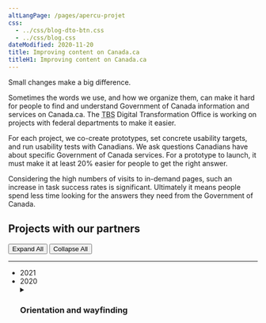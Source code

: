 ```yaml
---
altLangPage: /pages/apercu-projet
css:
  - ../css/blog-dto-btn.css
  - ../css/blog.css
dateModified: 2020-11-20
title: Improving content on Canada.ca
titleH1: Improving content on Canada.ca
---
```

<p>Small changes make a big difference.</p>
<p>Sometimes the words we use, and how we organize them, can make it hard for people to find and understand Government of Canada information and services on Canada.ca. The <abbr title="Treasury Board of Canada Secretariat">TBS</abbr> Digital Transformation Office is working on projects with federal departments to make it easier.
</p>
<p>For each project, we co-create prototypes, set concrete usability targets, and run usability tests with Canadians. We ask questions Canadians have about specific Government of Canada services. For a prototype to launch, it must make it at least 20% easier for people to get the right answer.
</p>
<p>Considering the high numbers of visits to in-demand pages, such an increase in task success rates is significant. Ultimately it means people spend less time looking for the answers they need from the Government of Canada.
</p>
<div class="container-fluid">
<div class="row example-basic">
<div class="col-md-12 title-timeline">
<h2 id="projects">Projects with our partners</h2>
<div class="btn-group mrgn-bttm-sm">
<button type="button" class="btn btn-default wb-toggle" data-toggle='{"selector": "details", "parent": "#expand-collapse", "type": "on"}'>Expand All</button>
<button type="button" class="btn btn-default wb-toggle" data-toggle='{"selector": "details", "parent": "#expand-collapse", "type": "off"}'>Collapse All</button>
</div>
<hr class="drk-line" />
<div id="expand-collapse">
<div class="col-xs-12 col-sm-12 col-md-8 div-slim">
<ul class="timeline">
<li class="timeline-item">
<div class="timeline-year soon">
<span style="">2021</span>
</div>
<div class="timeline-marker"></div>
<div class="timeline-content"></div>
</li>
<li class="timeline-item">
<div class="timeline-year">
<span style="">2020</span>
</div>
<div class="timeline-marker"></div>
<div class="timeline-content">
<details>
<summary class="borderless bttm-brdr wb-toggle"
										data-toggle='{"print":"on"}'>
										<h3 class="timeline-title">Orientation and wayfinding </h3>
									</summary>

									<h4>Partner departments</h4>

									<p>Agriculture and Agri-Food Canada, Immigration, Refugees and Citizenship Canada, Veterans Affairs Canada and Statistics Canada</p>

									<h4>Objective</h4>

									<p>All government departments are adopting the Canada.ca look. The design needs to adapt to their needs. We explored navigation and design options to help people get to and use the services they need, while maintaining confidence and trust in Canada.ca.</p>

									<h4>Why this work matters</h4>

									<ul>
										<li class="custli">Finding and using services delivered by different government departments should be simple, consistent and accessible to all Canadians</li>
										<li class="custli">People need to be able to clearly recognize official government information and services to avoid deceptive and fraudulent sites</li>
									</ul>

									<div class="table-bravo">
										<table class="table table-slim">
											<thead>
												<tr style="">
													<th scope="col">Task success before</th>
													<th scope="col">Task success after</th>
													<th scope="col">Improvement to task success</th>
												</tr>
											</thead>
											<tbody>
												<tr>
													<td class="table-smnum">50%
													</td>
													<td class="table-smnum">To come
														<sup id="fn1-wayfinding-rf"><a class="fn-lnk"
																href="#fn1-wayfinding"><span class="wb-inv">Footnote</span>1</a></sup>
													</td>
													<td class="table-smnum">To come. Part 1: breadcrumb changed from
														‘Home’ to
														‘Canada.ca’
													</td>
												</tr>
											</tbody>
										</table>

										<h4 style="margin-top: 0px">Task scenarios tested and improved</h4>

										<div>
											<ul class="custul">
												<li class="custli">Your cousin from France won't need a visa to come visit but will need an electronic Travel Authorization. How much will it cost to apply?
													Start on a Google results page with links to Canada.ca URLS and to other sites</li>
												<li class="custli">Your Egyptian friend wants to come to a Canadian university this year. How much will it cost to apply for a study permit?
													Start on a Canada.ca Immigration Refugees and Citizenship page</li>
												<li class="custli">Yen applied for a permanent resident card and needs to find out if it has been mailed yet. Find a page where she can enter her user ID and password to get into her Immigration account. Start on Canada.ca Immigration Refugees and Citizenship page</li>
												<li class="custli">You finished researching some ideas for next farming season. Now you need to find out if there is a special way to hire temporary seasonal farm workers from Mexico. Start on a Canada.ca page</li>
												<li class="custli">Your friend is going to start growing wheat this spring in Saskatchewan. Is there crop insurance available there?
													Start on an Agriculture Canada site page</li>
												<li class="custli">That friend wants to understand the market for organic wheat outside Canada. Are there any 2019 reports with a trade overview and consumption trends that might help them?
													Start on an Agriculture Canada site page</li>
												<li class="custli">Nour is an injured veteran working out her family budget. How much can they expect to receive if her spouse Pat is recognized as her daily caregiver? Start on a Veterans Affairs site page.</li>
												<li class="custli">Like all Canadian parents, Pat and Nour also get monthly Canada Child Benefit payments for their 15 year old son. Will they still get payments next month when he turns 16? Start on a Veterans Affairs site page.</li>
												<li class="custli">Nour just switched to a new bank. Is it possible for her to change her bank info online somehow for her veterans payments, or would she have to call? Start on a Veterans Affairs site page.</li>
												<li class="custli">You searched and found these soybean reports but now you need recent numbers. Find estimated soybean production for 2019 in Canada. Start on a Statistics Canada site page.</li>
												<li class="custli">You have a voice message from someone claiming to be a Statistics Canada interviewer. They say your household was selected to complete the Labour Force Survey. Find the special number for survey participants to call so you can check if it's a real survey. Start on a Statistics Canada site page.</li>
												<li class="custli">Zak has been accepted into a two-year diploma program in the UK. How much will it cost to apply for a student visa?
													Start on a Gov.UK page to compare the experience there to the similar task on Canada.ca (For research only, not a measurement task.)
												</li>
											</ul>

											<aside class="wb-fnote"
												role="note">
												<h2 class="wb-inv"
													id="fn-wayfinding">Footnotes: Wayfinding and orientation</h2>
												<dl>
													<dt>Footnote 1</dt>
													<dd id="fn1-wayfinding">
														<p>The optimization project was put on hold due to the COVID-19 pandemic. Information will be updated when projects resumes.</p>
														<p class="fn-rtn">
															<a href="#fn1-wayfinding-rf"><span class="wb-inv">Return to footnote </span>1<span class="wb-inv">referrer</span></a>
														</p>
													</dd>
												</dl>
											</aside>
										</div>
									</div>
								</details>

								<details>
									<summary class="borderless bttm-brdr wb-toggle"
										data-toggle='{"print":"on"}'>
										<h3 class="timeline-title">Medical devices</h3>
									</summary>

									<h4>Partner department</h4>

									<p>Health Canada</p>

									<h4>Objective</h4>

									<p>Make it easier for medical device manufacturers and other firms subject to Canada’s medical device regulations to find and understand the information they need to comply with regulatory requirements.</p>

									<h4>Why this work matters</h4>

									<ul>
										<li class="custli">Analytics show that more than half of the visits to pages about medical devices are to those that provide information specific to the medical device industry</li>
									</ul>

									<div class="table-bravo">
										<table class="table table-slim">
											<thead>
												<tr style="">
													<th scope="col">Task success before</th>
													<th scope="col">Task success after</th>
													<th scope="col">Improvement to task success</th>
												</tr>
											</thead>
											<tbody>
												<tr>
													<td class="table-smnum">16%
													</td>
													<td class="table-smnum">62%
													</td>
													<td>
														<p class="improvement">
															+46<span class="pts">%pts</span>
														</p>
													</td>
												</tr>
											</tbody>
										</table>

										<h4 style="margin-top: 0px">Task scenarios tested and improved</h4>

										<div>
											<ul class="custul">
												<li class="custli">Your team has been working on a knee prosthesis that you would like to bring to market. You're submitting a Class III medical device licence application. Will you need to submit a declaration of conformity as part of your application?</li>
												<li class="custli">Your United States-based business imports hydraulic stretchers (a Class I medical device) from Europe and sells them online to health care facilities in the U.S. and Canada. Do you need a Medical Device Establishment Licence (MDEL)
													from Health Canada?</li>
												<li class="custli">Your company manufactures infrared lamps. Can you determine what class of medical device licence is required?</li>
												<li class="custli">Starting in 2019, a new process was introduced for Quality Management System certification for medical devices. The advantage for manufacturers is that quality auditing will now be recognized internationally. In how many nations is the certification now recognized?</li>
												<li class="custli">Your company manufactures sleep apnea equipment. You received your medical device licence September 1, 2019. What do you need to do to renew your medical device licence for 2020?</li>
												<li class="custli">There was recently a problem with one of the medical devices your company sells in Canada. Under which of the following circumstances is your company required to report the incident to Health Canada?</li>
												<li class="custli">Your distribution company delivered temperature-sensitive medical devices to hospitals. You later discover that one of the freezers at your facility was above the required temperature for storing the product. Do you need to initiate a recall?</li>
												<li class="custli">Your competitor produces a light therapy product similar to yours. You have reason to believe that the competitor's product label regarding the amount of light it emits is incorrect. Can you show me the form you would use to report your concerns to Health Canada?</li>
											</ul>
										</div>
									</div>
								</details>
							</div>
						</li>

						<li class="timeline-item">
							<div class="timeline-year">
								<span style="">2019</span>
							</div>
							<div class="timeline-marker"></div>
							<div class="timeline-content">
								<details>
									<summary class="borderless bttm-brdr wb-toggle"
										data-toggle='{"print":"on"}'>
										<h3 class="timeline-title">Pay for the public service</h3>
									</summary>

									<h4>Partner department</h4>

									<p>Public Services and Procurement Canada</p>

									<h4>Objective</h4>

									<p>Make it easier for public servants to find and understand their pay information.</p>

									<h4>Why this work matters</h4>

									<ul>
										<li class="custli">Canada had nearly 288,000 public servants in 2019</li>

										<li class="custli">Pay issues are a major cause of stress for public servants</li>
										<li class="custli">Helping public servants access and understand pay information better can reduce stress and avoid some common pay issues</li>
									</ul>

									<div class="table-bravo">
										<table class="table table-slim">
											<thead>
												<tr style="">
													<th scope="col">Task success before</th>
													<th scope="col">Task success after</th>
													<th scope="col">Improvement to task success</th>
												</tr>
											</thead>
											<tbody>
												<tr>
													<td class="table-smnum">18%
													</td>
													<td class="table-smnum">78%
													</td>
													<td>
														<p class="improvement">
															+60<span class="pts">%pts</span>
														</p>
													</td>
												</tr>
											</tbody>
										</table>

										<h4 style="margin-top: 0px">Task scenarios tested and improved</h4>

										<div>
											<ul class="custul">
												<li class="custli">Your friend just completed a degree in translation and is considering joining the government. What's the salary of a level 1 translator in the government?</li>

												<li class="custli">Pat starts as a public servant on Monday, December 2nd. He needs to know when he will get his first paycheque, assuming his department does everything correctly.</li>
												<li class="custli">Alice accepted a 3-month acting position at Health Canada, starting in February. She wants to help her manager make sure her pay is accurate when she starts. When should her manager submit the paperwork?</li>
												<li class="custli">You have gone on parental leave and need to check your pay stub deductions from home. Find a way to do this.</li>
												<li class="custli">Avery took a 3-month leave without pay for school and is returning to work at Health Canada next month. She wants to help her manager ensure she starts getting paid as soon as possible. When should her manager submit the paperwork?</li>
												<li class="custli">You switched banks and want your next pay to be deposited in the new account. Which of the options below would you choose: What form or forms should be submitted? Where would you submit the change?</li>
												<li class="custli">Pat started work this year. Find a way for Pat to view her pay stub to check the deductions.</li>
												<li class="custli">Sam works at Statistics Canada. It's payday, but he didn't get any pay. What steps should Sam take?</li>

												<li class="custli">It turns out you had an overpayment of
													$500 on 4 pays last year. You've since bought a new house and finances are tight. Is it possible to arrange your own repayment schedule?</li>

												<li class="custli">Your pay last year was correct. You got two T4 tax slips though—an incorrect one then a correct one in mid-February. You hired a tax advisor to help sort out your taxes. Without contacting anyone, find out if it's possible to get reimbursed for that tax advisor expense.</li>
											</ul>
										</div>
									</div>
								</details>

								<details>
									<summary class="borderless bttm-brdr wb-toggle"
										data-toggle='{"print":"on"}'>
										<h3 class="timeline-title">Recalls and safety alerts search</h3>
									</summary>

									<h4>Partner departments</h4>

									<p>Health Canada and Transport Canada</p>

									<h4>Objective</h4>

									<p>Help Health Canada prepare for the implementation of a transformed Recalls and Safety Alerts Management System (RSAMS) with a new search interface so that Canadians can find and understand both recalls and safety alerts.</p>

									<h4>Why this work matters</h4>

									<ul>
										<li class="custli">There are thousands of recalls and safety alerts published every year. When Canadians can find and understand this information, they are safer.</li>
									</ul>

									<h4>Overall task performance</h4>

									<p>Functionality in the prototype was evolving as testing began, and some features were only available later in the testing. For this reason, the total number of recorded performances did not meet the minimum threshold for reliable comparison.</p>

									<h4>Task scenarios tested</h4>

									<div>
										<ul class="custul">
											<li class="custli">Your son is allergic to eggs. He had a reaction tonight. Find out if each of these foods might have caused his allergic reaction.</li>
											<li class="custli">You saw something on Facebook about pastrami recalls. When you check in your fridge, you see you have a package with this tag on it. Are you risking illness if you eat it, or not?</li>
											<li class="custli">You heard on the news that there have been issues with E. coli in raw beef. You have a boneless blade roast in your freezer, purchased from Metzger Meats. What do you need to know to determine if it is safe to eat?</li>
											<li class="custli">Your sister gave you a 2015 Britax B-SAFE 35 baby car seat. Is there anything you or your sister should do before you use it?</li>
											<li class="custli">Your daughter carries an EpiPen in case of severe allergic reactions. Her EpiPen is going to expire soon. You heard there have been production problems, and want to confirm that you can get a replacement. Will you be able to?</li>
											<li class="custli">You are looking at buying a 2003 Honda Pilot SUV. Find out if there are any recalls for it before you buy it.</li>
											<li class="custli">You bought this USB charger at a gas station. When you plugged it in, it gave you an electric shock. You want to find out if Health Canada has issued a warning about this device.</li>
											<li class="custli">There are recalls right now for children's toys that people might have bought. Find and provide the name of the recalled toy that is of the most concern to you.</li>
											<li class="custli">Your daughter is allergic to peanuts. She had a reaction this afternoon at home. She ate only these two foods. Check if either was the cause.</li>
											<li class="custli">You are looking at this bluetooth speaker on eBay. Check if there are any problems with it. Is there a specific detail you should ask the seller about?</li>
										</ul>

										<p>
											<a href="../research-summaries/recalls-safety-alerts-research-summary.html">Research summary: Recalls and safety alerts search</a>
										</p>
									</div>
								</details>

								<details>
									<summary class="borderless bttm-brdr wb-toggle"
										data-toggle='{"print":"on"}'>
										<h3 class="timeline-title">Electronic Procurement Solution</h3>
									</summary>

									<h4>Partner department</h4>

									<p>Public Services and Procurement Canada (PSPC)
									</p>

									<h4>Objective</h4>

									<p>Make it easier for Canadian businesses to find and understand government business opportunities and guidance.</p>

									<h4>Why this work matters</h4>

									<ul>
										<li class="custli">The federal government is the largest public buyer of goods and services in Canada, with purchases of approximately $23 billion annually</li>
										<li class="custli">PSPC procures close to 80% of the federal government’s annual procurement expenditures on behalf of client departments and agencies,amounting to approximately $18 billion in goods and services</li>
									</ul>

									<div class="table-bravo">
										<table class="table table-slim">
											<thead>
												<tr style="">
													<th scope="col">Task success before</th>
													<th scope="col">Task success after</th>
													<th scope="col">Improvement to task success</th>
												</tr>
											</thead>
											<tbody>
												<tr>
													<td class="table-smnum">23%
													</td>
													<td class="table-smnum">68%
													</td>
													<td>
														<p class="improvement">
															+45<span class="pts">%pts</span>
														</p>
													</td>
												</tr>
											</tbody>
										</table>

										<h4 style="margin-top: 0px">Task scenarios tested and improved</h4>

										<div>
											<ul class="custul">
												<li class="custli">Jon works for a company that does snow removal in the winter, and landscaping the rest of the year. His boss has asked him to look for opportunities with the federal government. Are there any open projects in Ontario that would be a good fit for the company?</li>
												<li class="custli">Jon found this opportunity for Algoma Grounds Maintenance, but it looks like it might be a bit too big for his company. How could he let other businesses know how to contact him, in case there's a larger company that would be willing to sub-contract?</li>
												<li class="custli">The statement of work for this opportunity has five distinct sections. What is the title of Section 4?</li>
												<li class="custli">Sara has her own business doing freelance proofreading and editing. She and her two employees do short-term contracts with other businesses. She’d like to get contracts with the Government of Canada too. How many opportunities for proofreading are currently available?</li>
												<li class="custli">Suppose Sara found this opportunity. Her company is based in Calgary. Could they do the work there?</li>
												<li class="custli">Suppose they decided they could do the work from Calgary. Sara has a big project coming up and will be busy in October and November. Will that interfere with this opportunity?</li>
												<li class="custli">The Government of Canada uses standardized codes to describe goods and services. What specific code(s) should Frances use to find opportunities related to the web development services she provides?</li>
												<li class="custli">The Government of Canada maintains a number of databases of pre-qualified suppliers of goods and services. Richard's company provides architectural consulting services. What is the name of the government's database of suppliers for this type of service?</li>
											</ul>

											<p>
												<a href="../research-summaries/electronic-procurement-research-summary.html">Research summary: Electronic Procurement Solution</a>
											</p>
										</div>
									</div>
								</details>

								<details>
									<summary class="borderless bttm-brdr wb-toggle"
										data-toggle='{"print":"on"}'>
										<h3 class="timeline-title">Canada Child Benefit</h3>
									</summary>

									<h4>Partner department</h4>

									<p>Canada Revenue Agency</p>

									<h4>Objective</h4>

									<p>Make it easier for Canadians to find and understand information related to the Canada Child Benefit.</p>

									<h4>Why this work matters</h4>

									<ul>
										<li class="custli">Nearly 3.7 million Canadian families received close to $24 billion in annual Canada Child Benefit payments between July 2018 and June 2019</li>
									</ul>

									<div class="table-bravo">
										<table class="table table-slim">
											<thead>
												<tr style="">
													<th scope="col">Task success before</th>
													<th scope="col">Task success after</th>
													<th scope="col">Improvement to task success</th>
												</tr>
											</thead>
											<tbody>
												<tr>
													<td class="table-smnum">28%
													</td>
													<td class="table-smnum">83%
													</td>
													<td>
														<p class="improvement">
															+55<span class="pts">%pts</span>
														</p>
													</td>
												</tr>
											</tbody>
										</table>

										<h4 style="margin-top: 0px">Task scenarios tested and improved</h4>

										<div>
											<ul class="custul">
												<li class="custli">You didn't get your usual child benefit payment in June. Which of the reasons below would cause payments to stop?</li>
												<li class="custli">Mart's second child was just born this month. How much Canada Child Benefit will Mart now get every month?</li>
												<li class="custli">Exactly which day in December will your Canada Child Benefit payment be deposited?</li>
												<li class="custli">Peter's kids are living with his ex. They will start coming to stay with Peter for 2 weekends per month. Should he apply for the Canada Child Benefit?</li>
												<li class="custli">The kids usually live with Kom but are coming to live with Jad for the summer holidays. What steps should they take so Jad gets the Child Benefit for those months?</li>
												<li class="custli">If you were separated and sharing custody, could the two of you choose what percentage of the Canada Child Benefit each of you will get?</li>
												<li class="custli">Petra's July Child Benefit payment arrived and it is much less than she received in June. What is the most likely reason for this change?</li>
												<li class="custli">Petra didn't work last year while she finished school. What is the one official thing she must do every year in order to keep getting Canada Child Benefit payments for her daughter?</li>
												<li class="custli">Does it take longer to get your first Canada Child Benefit payment if you apply by mail than if you register/use My Account and apply online?</li>
												<li class="custli">Is it safe to close your old bank account before your June 20 Child Benefit payment? You changed your direct deposit to a new bank account number on June 5.</li>
											</ul>
										</div>
									</div>
								</details>

								<details>
									<summary class="borderless bttm-brdr wb-toggle"
										data-toggle='{"print":"on"}'>
										<h3 class="timeline-title">Travel advice and advisories</h3>
									</summary>

									<h4>Partner departments</h4>
									<p>Global Affairs Canada (GAC); Immigration, Refugees and Citizenship Canada (IRCC); Public Health Agency of Canada (PHAC); Health Canada
										(HC); Canada Border Services Agency (CBSA)
									</p>

									<h4>Objective</h4>
									<p>Make it easier for Canadians to find and understand travel advice and guidance from the Government of Canada.</p>

									<h4>Why this work matters</h4>
									<p>Canadians do a lot of travelling:
									</p>
									<ul>
										<li class="custli">accessing travel advice and advisories is one of the top 10 tasks on Canada.ca, with more than 11 million annual visits to the entry page for this section
											<sup id="fn1-rf"><a class="fn-lnk"
													href="#fn1"><span class="wb-inv">Footnote: Travel advice and advisories</span>1</a></sup>
										</li>
										<li class="custli">in 2017, Canadians made 42.1 million same-day and overnight trips to the United States, and 12.8 million trips to overseas countries
											<sup id="fn2-rf"><a class="fn-lnk"
													href="#fn2"><span class="wb-inv">Footnote: Travel advice and advisories </span>2</a></sup>
										</li>
										<li class="custli">improving this content makes it easier for Canadians to find the information they need about travel to a specific destination so they can:
											<ul>
												<li class="custli">make informed decisions</li>
												<li class="custli">understand the risks</li>
												<li class="custli">travel safely</li>
											</ul>
										</li>
									</ul>

									<div class="table-bravo">
										<table class="table table-slim">
											<thead>
												<tr style="">
													<th scope="col">Task success before</th>
													<th scope="col">Task success after</th>
													<th scope="col">Improvement to task success</th>
												</tr>
											</thead>
											<tbody>
												<tr>
													<td class="table-smnum">23%
													</td>
													<td class="table-smnum">72%
													</td>
													<td>
														<p class="improvement">
															+49<span class="pts">%pts</span>
														</p>
													</td>
												</tr>
											</tbody>
										</table>

										<h4 style="margin-top: 0px">Task scenarios tested and improved</h4>

										<div>
											<ul class="custul">
												<li class="custli">Jeff is planning a 6-week trek to explore Indonesia. He takes Tylenol with codeine for arthritis pain. Can he bring this prescription medication into Indonesia with him?</li>
												<li class="custli">Jan is travelling to Malawi for her work. Has the Government of Canada advised against travel to that country?</li>
												<li class="custli">Carole is travelling in Spain. She has lost her passport and needs to get it replaced. What will she need to provide as proof of her Canadian citizenship?</li>
												<li class="custli">Rani is planning a vacation in Cuba. She will be purchasing health insurance, having heard that she will need to show proof of this on arrival. Is there anything specific the insurance policy should include?</li>
												<li class="custli">Jeanine is planning a destination wedding. She wants to get married in the Cayman Islands during the September long weekend. Are there any serious safety risks that could affect her plans?</li>
												<li class="custli">The Canadian government provides a list of recommendations for Canadians travelling abroad. What is the first recommendation?</li>
												<li class="custli">Daniel is in London, England, and needs to have a document notarized by a Canadian consular official. Can he make an appointment at the London office of the High Commission of Canada?</li>
												<li class="custli">After spending time with friends in Panama, Maya is heading to Costa Rica for a week-long vacation. Does she require a Yellow Fever vaccination to go to Costa Rica?</li>
												<li class="custli">Marco is travelling to Cambodia for his job. Has the Canadian government issued a travel advisory for that country?</li>
											</ul>

											<p>
												<a href="../research-summaries/travel-advice-research-summary.html">Research summary: Travel advice and advisories</a>
											</p>

											<aside class="wb-fnote"
												role="note">
												<h2 class="wb-inv"
													id="fn-travel">Footnotes: Travel advice and advisories</h2>
												<dl>
													<dt>Footnote 1</dt>
													<dd id="fn1">
														<p>
															<a href="https://www.canada.ca/en/government/about/top-tasks-for-canada-ca.html">https://www.canada.ca/en/government/about/top-tasks-for-canada-ca.html</a>
														</p>
														<p class="fn-rtn">
															<a href="#fn1-rf"><span class="wb-inv">Return to footnote </span>1<span class="wb-inv">referrer</span></a>
														</p>
													</dd>
													<dt>Footnote 2</dt>
													<dd id="fn2">
														<p>
															<a href="https://www150.statcan.gc.ca/n1/daily-quotidien/180220/dq180220c-eng.htm">https://www150.statcan.gc.ca/n1/daily-quotidien/180220/dq180220c-eng.htm</a>
														</p>
														<p class="fn-rtn">
															<a href="#fn2-1-rf"><span class="wb-inv">Return to
																	<span>first</span> footnote</span> 2<span class="wb-inv">referrer</span></a>
														</p>
													</dd>
												</dl>
											</aside>
										</div>
									</div>
								</details>

								<details>
									<summary class="borderless bttm-brdr wb-toggle"
										data-toggle='{"print":"on"}'>
										<h3 class="timeline-title">Contact the CRA</h3>
									</summary>

									<h4>Partner department</h4>

									<p>Canada Revenue Agency (CRA)
									</p>

									<h4>Objective</h4>

									<p>Make it easier for Canadians to find the correct phone number or mailing address for specific services related to the
										<abbr title="Canada Revenue Agency">CRA</abbr>.</p>

									<h4>Why this work matters</h4>
									<p>Improving the usability of contact information for the
										<abbr title="Canada Revenue Agency">CRA</abbr> will:
									</p>
									<ul>
										<li class="custli">reduce the time Canadians spend looking for answers</li>
										<li class="custli">free up call centre agents to work on more complex problems</li>
									</ul>

									<div class="table-bravo">
										<table class="table table-slim">
											<thead>
												<tr style="">
													<th scope="col">Task success before</th>
													<th scope="col">Task success after</th>
													<th scope="col">Improvement to task success</th>
												</tr>
											</thead>
											<tbody>
												<tr>
													<td class="table-smnum">40%
													</td>
													<td class="table-smnum">85%
													</td>
													<td>
														<p class="improvement">
															+45<span class="pts">%pts</span>
														</p>
													</td>
												</tr>
											</tbody>
										</table>

										<h4 style="margin-top: 0px">Task scenarios tested and improved</h4>

										<div>
											<ul class="custul">
												<li class="custli">Your bank asked for an official proof of income statement. It's Sunday. Do you have to wait until Monday to call
													<abbr title="Canada Revenue Agency">CRA</abbr> to get this or is there a number you can call today?</li>
												<li class="custli">You renewed your mortgage, and you moved all your bank accounts to a new bank. What number would you call to get your personal tax refund into your new bank account?</li>
												<li class="custli">You are sponsoring your parents so they can immigrate to Canada. Immigration asked for copies of your <abbr title="Canada Revenue Agency">CRA</abbr> Notices of Assessment for the last 3 years. What number would you call to get them?</li>
												<li class="custli">You had a baby a few weeks ago. While at the hospital, you applied for the Canada Child Benefit but you haven't heard back. What number would you call to find out what to expect?</li>
												<li class="custli">You were expecting your personal tax refund to be deposited last week but it hasn't come. You only have a few minutes to call and it's Monday
													- find the best phone number to find out when it will arrive.</li>
												<li class="custli">You made a business tax payment 2 weeks ago, but it got applied to your personal tax account by mistake. Which number would you call to move the payment to the right account?</li>
												<li class="custli">You owe more corporate income tax than you expected and can't pay what you owe. What number would you call to talk about whether you can pay it off over several months?</li>
												<li class="custli">Your office got one of those threatening fake phone calls saying they were the Canada Revenue Agency. What number would you call to report it?</li>
												<li class="custli">You are helping your aunt in China sell a house in Vancouver. She filled out this T2062 form and is ready to send it in as registered mail. What address should she send it to?</li>
												<li class="custli">Your business needs to send in this RC1 form to get a payroll account. What address should you send it to from your office in Penticton BC?</li>
												<li class="custli">You lost the security code that you need to login to your personal
													<abbr title="Canada Revenue Agency">CRA</abbr> account. Find out which phone number to call to get one.</li>
											</ul>

											<p>
												<a href="../research-summaries/cra-contact-us-research-summary.html">Research summary: Contact the Canada Revenue Agency
													(CRA)</a>
											</p>
										</div>
									</div>
								</details>
							</div>
						</li>

						<li class="timeline-item">
							<div class="timeline-year">
								<span>2018</span>
							</div>
							<div class="timeline-marker"></div>
							<div class="timeline-content">
								<details>
									<summary class="borderless bttm-brdr wb-toggle"
										data-toggle='{"print":"on"}'>
										<h3 class="timeline-title">EI maternity and parental benefits</h3>
									</summary>

									<h4>Partner departments</h4>

									<p>Service Canada, Employment and Social Development Canada (ESDC)
									</p>

									<h4>Objective</h4>

									<p>Make it easier for Canadian parents to understand and apply for maternity and parental benefits.</p>

									<h4>Why this work matters</h4>

									<ul>
										<li class="custli">Thousands of Canadians parents apply for maternity and parental benefits each year</li>
									</ul>

									<div class="table-bravo">
										<table class="table table-slim">
											<thead>
												<tr style="">
													<th scope="col">Task success before</th>
													<th scope="col">Task success after</th>
													<th scope="col">Improvement to task success</th>
												</tr>
											</thead>
											<tbody>
												<tr>
													<td class="table-smnum">28%
													</td>
													<td class="table-smnum">78%
													</td>
													<td>
														<p class="improvement">
															+50<span class="pts">%pts</span>
														</p>
													</td>
												</tr>
											</tbody>
										</table>

										<h4 style="margin-top: 0px">Task scenarios tested and improved</h4>

										<div>
											<ul class="custul">
												<li class="custli">Anne is expecting a baby in 6 weeks. She wants to work right up to her due date and take leave after. She'll be applying to get money from the government during her time off.If she wants to get everything ready before the baby is born, when should she apply?</li>
												<li class="custli">Maya's doctor orders her off work 5 weeks before her baby is due. She doesn't have any vacation or sick days left through her work. Does she have to use her maternity leave or are there other options?</li>
												<li class="custli">You've been working full time for the past year and are expecting a baby. How can you be sure that your earnings are considered
													"insurable" so you can apply for parental leave to look after the baby?</li>
												<li class="custli">Diane is expecting a baby. She wants to take as much time off as possible. Her partner also wants to take 4 weeks of leave right after the birth. What's the longest leave Diane can take from start to finish?</li>
												<li class="custli">You have recently been promoted from part-time to full-time, so your weekly pay has gone up a lot. How long do you need to be working at the new rate to get the maximum parental benefit amount after your baby is born?</li>
												<li class="custli">Fiona adopted a baby and chose the 35-week option for parental leave when she applied. Now that the baby is a little older, can she switch to a longer leave?</li>
												<li class="custli">Jeanine is applying for maternity leave. Her employer recently gave everyone in the company a bonus after a successful year. Will Jeanine's bonus be included in the calculation of her maternity benefits?</li>
												<li class="custli">Marie is on parental leave and planning for her return to work. How can she find out when her last benefit payment will be?</li>
												<li class="custli">Naya is expecting a baby. December 13 will be her last day at work. Her partner is going to take 10 weeks of leave. She has a salary of
													$43,000 per year, and wants to get the highest payments possible during her leave.How much will she get per week?
													When will her payments end?</li>
											</ul>

											<p>
												<a href="../research-summaries/maternity-parental-research-summary.html">Research summary: Employment Insurance (EI)
													maternity and parental benefits</a>
											</p>
										</div>
									</div>
								</details>

								<details>
									<summary class="borderless bttm-brdr wb-toggle"
										data-toggle='{"print":"on"}'>
										<h3 class="timeline-title">Student loans and grants</h3>
									</summary>

									<h4>Partner department</h4>

									<p>Employment and Social Development Canada (ESDC)
									</p>

									<h4>Objective</h4>

									<p>Make it easier for Canadian students applying, managing and accessing details of their student loans and grants.</p>

									<h4>Why this work matters</h4>

									<ul>
										<li class="custli">Improving the usability of the student loans process simplifies this important process used by nearly half a million Canadian students each year</li>
									</ul>

									<div class="table-bravo">
										<table class="table table-slim">
											<thead>
												<tr style="">
													<th scope="col">Task success before</th>
													<th scope="col">Task success after</th>
													<th scope="col">Improvement to task success</th>
												</tr>
											</thead>
											<tbody>
												<tr>
													<td class="table-smnum">61%
													</td>
													<td class="table-smnum">88%
													</td>
													<td>
														<p class="improvement">
															+31<span class="pts">%pts</span>
														</p>
													</td>
												</tr>
											</tbody>
										</table>

										<h4 style="margin-top: 0px">Task scenarios tested and improved</h4>

										<div>
											<ul class="custul">
												<li class="custli">Can an apprentice get a loan from the Canadian government to help during their apprenticeship?</li>
												<li class="custli">Can you get a grant from the Government of Canada to attend university part time?</li>
												<li class="custli">Your niece lives in New Brunswick will start university soon. She is from a low-income family and wants to apply for a student loan and a grant. Does she need to submit 2 separate applications?</li>
												<li class="custli">How would you update your bank account details to receive your student loan?</li>
												<li class="custli">Does the government offer a way to help you repay your student loans if your income drops?</li>
												<li class="custli">How soon after graduating do you have to start paying back your student loan from the government of Canada?</li>
												<li class="custli">You have been making student loan payments for the last 3 years but your financial situation is now very bad. Can your student loans be cleared if you file for bankruptcy?</li>
												<li class="custli">You graduated and earned some extra money at work. Is it possible to apply that money to your student loan outside of your regular monthly payments?</li>
												<li class="custli">You are having trouble making your loan payments despite still living with your parents in Manitoba. Who would you contact to discuss your situation and find out if you can get help repaying?</li>
											</ul>

											<p>
												<a href="../research-summaries/student-loans-research-summary.html">Research summary: Student loans and grants</a>
											</p>
										</div>
									</div>
								</details>

								<details>
									<summary class="borderless bttm-brdr wb-toggle"
										data-toggle='{"print":"on"}'>
										<h3 class="timeline-title">Find a job</h3>
									</summary>

									<h4>Partner departments</h4>

									<p>Employment and Social Development Canada; Public Service Canada</p>

									<h4>Objective</h4>

									<p>Make it easier for Canadians to find government jobs on Canada.ca.</p>

									<h4>Why this work matters</h4>

									<ul>
										<li class="custli">Canada had an unemployment rate of 5.8% in 2018</li>
										<li class="custli">Improving this content makes it easier for millions of Canadians to find jobs with the Government of Canada</li>
									</ul>

									<div class="table-bravo">
										<table class="table table-slim">
											<thead>
												<tr style="">
													<th scope="col">Task success before</th>
													<th scope="col">Task success after</th>
													<th scope="col">Improvement to task success</th>
												</tr>
											</thead>
											<tbody>
												<tr>
													<td class="table-smnum">59%
													</td>
													<td class="table-smnum">85%
													</td>
													<td>
														<p class="improvement">
															+26<span class="pts">%pts</span>
														</p>
													</td>
												</tr>
											</tbody>
										</table>

										<h4 style="margin-top: 0px">Task scenarios tested and improved</h4>

										<div>
											<ul class="custul">
												<li class="custli">You just received your Office Administration diploma. How many Administrative Assistant jobs could you apply for to work for the Federal Government?</li>
												<li class="custli">You heard there is a position open in Alberta for a veterinarian to work for the Federal Government. How would you apply for it?</li>
												<li class="custli">You just graduated high school and want to be an Infantry soldier. Is the military accepting applications for infantry soldiers right now?</li>
												<li class="custli">How would you apply to be a government Border Officer?</li>
												<li class="custli">You are halfway through your studies. How would you apply to the Federal Government to be considered for a student job?</li>
												<li class="custli">You are graduating soon with a Legal Assistant diploma. How many open positions can you apply for in Vancouver that are specifically for a legal assistant?</li>
												<li class="custli">You heard there is a carpenter job available in Greenwood, Nova Scotia to work for the Federal Government. Does this job require you to be bilingual, English and French?</li>
											</ul>

											<p>
												<a href="../research-summaries/find-job-research-summary.html">Research summary: Find a job</a>
											</p>
										</div>
									</div>
								</details>

								<details>
									<summary class="borderless bttm-brdr wb-toggle"
										data-toggle='{"print":"on"}'>
										<h3 class="timeline-title">Prepare for the citizenship test</h3>
									</summary>

									<h4>Partner department</h4>

									<p>Immigration, Refugees and Citizenship Canada</p>

									<h4>Objective</h4>

									<p>Make it easier for applicants to study for the Canadian citizenship test.</p>

									<h4>Why this work matters</h4>

									<ul>
										<li class="custli">Canada confers citizenship on over 100,000 people each year</li>
										<li class="custli">Applicants for Canadian citizenship have adapted to a new country, a new culture, and often a new language</li>
										<li class="custli">Accessing the material they need to study for their citizenship test should be the least of their worries</li>
									</ul>

									<div class="table-bravo">
										<table class="table table-slim">
											<thead>
												<tr style="">
													<th scope="col">Task success before</th>
													<th scope="col">Task success after</th>
													<th scope="col">Improvement to task success</th>
												</tr>
											</thead>
											<tbody>
												<tr>
													<td class="table-smnum">69%
													</td>
													<td class="table-smnum">86%
													</td>
													<td>
														<p class="improvement">
															+17<span class="pts">%pts</span>
														</p>
													</td>
												</tr>
											</tbody>
										</table>

										<h4 style="margin-top: 0px">Task scenarios tested and improved</h4>

										<div>
											<ul class="custul">
												<li class="custli">You submitted your citizenship application. What else will you need to do to become a Canadian citizen?</li>
												<li class="custli">What are the different ways you could study for the Canadian citizenship test?</li>
												<li class="custli">Will there be questions testing your English or French language skills in the citizenship test?</li>
												<li class="custli">According to the citizenship test study guide, in what year did the current Canadian flag become the official flag of Canada?</li>
												<li class="custli">According to the citizenship test study guide, what does the word Inuit mean?</li>
												<li class="custli">What do you need to take with you when you go to take the Citizenship test?</li>
											</ul>

											<p>
												<a href="../research-summaries/citizenship-test-research-summary.html">Research summary: Prepare for the citizenship test</a>
											</p>
										</div>
									</div>
								</details>

								<details>
									<summary class="borderless bttm-brdr wb-toggle"
										data-toggle='{"print":"on"}'>
										<h3 class="timeline-title">Business account maintenance</h3>
									</summary>

									<h4>Partner department</h4>

									<p>Canada Revenue Agency</p>

									<h4>Objective</h4>

									<p>Make it easier for Canadians to register and manage their
										<abbr title="Canada Revenue Agency">CRA</abbr> business accounts.</p>

									<h4>Why this work matters</h4>

									<ul>
										<li class="custli">Improving the usability of self-serve options reduces the workload of managing account information for businesses</li>
										<li class="custli">Redirecting simple transactions to lower-cost digital options reduces support costs for the
											<abbr title="Canada Revenue Agency">CRA</abbr>
										</li>
									</ul>

									<div class="table-bravo">
										<table class="table table-slim">
											<thead>
												<tr style="">
													<th scope="col">Task success before</th>
													<th scope="col">Task success after</th>
													<th scope="col">Improvement to task success</th>
												</tr>
											</thead>
											<tbody>
												<tr>
													<td class="table-smnum">34%
													</td>
													<td class="table-smnum">72%
													</td>
													<td>
														<p class="improvement">
															+38<span class="pts">%pts</span>
														</p>
													</td>
												</tr>
											</tbody>
										</table>

										<h4 style="margin-top: 0px">Task scenarios tested and improved</h4>

										<div>
											<ul class="custul">
												<li class="custli">You want to register for a business number by mail. What is the number of the form you will need to send?</li>
												<li class="custli">You just registered your business, a sole proprietorship, with the government of Nova Scotia, and you received a business number. Find out if you need a federal business number, too.</li>
												<li class="custli">You are thinking of becoming an Uber driver to earn extra income while you are in school. You have been told that Uber drivers must collect and remit sales tax, and that you will need to register for a
													<abbr title="Goods and Services Tax/Harmonized Sales Tax">GST/HST</abbr> account. Do you need to know the amount of your annual sales when you register online?</li>
												<li class="custli">You have recently registered online for a
													<abbr title="Goods and Services Tax/Harmonized Sales Tax">GST/HST</abbr> program account from the federal government. What information will you receive to confirm your registration is complete?</li>
												<li class="custli">You have been making maple syrup and selling it locally for a few years. You have never needed to register with the Canada Revenue Agency before, but you are now thinking of selling it online to customers in the United States. Do you need to register with the Canada Revenue Agency first? Find out if you need to register a business number to export goods sell your syrup in the US?</li>
												<li class="custli">You need to update your business address with the
													<abbr title="Canada Revenue Agency">CRA</abbr>. Please show me where you would go to update your address information online.</li>
												<li class="custli">You have been offered a full-time job, and won't be earning business income for a period of time. You want to keep your business active for use in the future. What do you need to do to keep your
													<abbr title="Goods and Services Tax/Harmonized Sales Tax">GST/HST</abbr> account active?</li>
												<li class="custli">You operate a business in Penticton, B.C., and you need to send some documents to the
													<abbr title="Canada Revenue Agency">CRA</abbr> tax centre that is processing your business return. Find the mailing address you should use.</li>
											</ul>

											<p>
												<a href="../research-summaries/business-account-research-summary.html">Research summary: Business account maintenance</a>
											</p>
										</div>
									</div>
								</details>

								<details>
									<summary class="borderless bttm-brdr wb-toggle"
										data-toggle='{"print":"on"}'>
										<h3 class="timeline-title">Recalls and safety alerts</h3>
									</summary>

									<h4>Partner departments</h4>

									<p>Health Canada, Canadian Food and Safety Inspection Agency, Transport Canada, and Environment Canada</p>

									<h4>Objective</h4>

									<p>Make it easier for Canadians to find and understand both recalls and safety alerts for food, health products, vehicles and car seats.</p>

									<h4>Why this work matters</h4>

									<ul>
										<li class="custli">There are thousands of recalls and safety alerts every year. When Canadians can find and understand this information, they are safer.</li>
									</ul>

									<div class="table-bravo">
										<table class="table table-slim">
											<thead>
												<tr style="">
													<th scope="col">Task success before</th>
													<th scope="col">Task success after</th>
													<th scope="col">Improvement to task success</th>
												</tr>
											</thead>
											<tbody>
												<tr>
													<td class="table-smnum">52%
													</td>
													<td class="table-smnum">86%
													</td>
													<td>
														<p class="improvement">
															+34<span class="pts">%pts</span>
														</p>
													</td>
												</tr>
											</tbody>
										</table>

										<h4 style="margin-top: 0px">Task scenarios tested and improved</h4>

										<div>
											<ul class="custul">
												<li class="custli">Your son is allergic to eggs. He had a reaction tonight. Find out if each of these foods might have caused his allergic reaction.</li>
												<li class="custli">You saw something on Facebook about roast beef recalls. When you check in your fridge, you see you have a sandwich with this tag on it. Are you risking illness if you eat it, or not?</li>
												<li class="custli">While on Facebook, you clicked on this recall. Looking at your bottle, you see it is not the same. Yours is called Original Mixture, with serial number 6F99322. Has it been recalled too?</li>
												<li class="custli">A friend gave you a 2014 Britax B-SAFE 35 baby car seat. Is there anything you or your friend should do before you use it?</li>
												<li class="custli">Your EpiPen is going to expire soon. You heard there are production problems. Find out what you should do if you have an allergic reaction before you get a new one.</li>
												<li class="custli">You are looking at buying a 2003 Honda Pilot SUV. Find out if there are any recalls for it before you buy it. (Then) Rate your confidence that you found all of the recalls for this vehicle.</li>
												<li class="custli">You bought Stella Artois beer. You heard that there is a problem with this brand. Your bottles have this label. Are they affected?</li>
												<li class="custli">There are recalls right now for children's toys that people might have bought. Find and provide the name of the recalled toy that is of the most concern to you.</li>
												<li class="custli">You want to buy lettuce. You remember seeing something about lettuce that made people ill. Which type(s) of lettuce should you avoid buying today?</li>
												<li class="custli">Your daughter is allergic to peanuts. She had a reaction this afternoon at home. She ate only these two foods. Check if either was the cause. [(Neither are listed) When they've reached a conclusion: What would you do?]
												</li>
												<li class="custli">You are looking at this high chair on eBay. Check if there are any problems with this model.</li>
											</ul>

											<p>
												<a href="../research-summaries/recalls-research-summary.html">Research summary: Recalls and safety alerts</a>
											</p>
										</div>
									</div>
								</details>

								<details>
									<summary class="borderless bttm-brdr wb-toggle"
										data-toggle='{"print":"on"}'>
										<h3 class="timeline-title">EI special benefits</h3>
									</summary>

									<h4>Partner department</h4>

									<p>Employment and Social Development Canada</p>

									<h4>Objective</h4>

									<p>Make it easier for Canadians to understand eligibility for caregiver benefits.</p>

									<h4>Why this work matters</h4>

									<ul>
										<li class="custli">Thousands of Canadians receive the family caregiver and compassionate care benefits each year</li>
									</ul>

									<div class="table-bravo">
										<table class="table table-slim">
											<thead>
												<tr style="">
													<th scope="col">Task success before</th>
													<th scope="col">Task success after</th>
													<th scope="col">Improvement to task success</th>
												</tr>
											</thead>
											<tbody>
												<tr>
													<td class="table-smnum">52%
													</td>
													<td class="table-smnum">79%
													</td>
													<td>
														<p class="improvement">
															+27<span class="pts">%pts</span>
														</p>
													</td>
												</tr>
											</tbody>
										</table>

										<h4 style="margin-top: 0px">Task scenarios tested and improved</h4>

										<div>
											<ul class="custul">
												<li class="custli">Darren has been working full-time and making
													<abbr title="Employment Insurance">EI</abbr> contributions for 5 months. Is that enough for him to qualify for government support to take time off work to look after his sick 8-year-old son?</li>
												<li class="custli">What information would Chen need from his employer to support an application to take time off from work to look after his sick wife?</li>
												<li class="custli">Tara has applied for government support to take time off work to look after her sick 12-year-old daughter. When will she receive her first payment?</li>
												<li class="custli">Could you show me how you would apply for government help to take time off work to look after a sick parent?</li>
												<li class="custli">Omar is receiving government support to take time off work and look after an aunt who is ill. The relative's illness has suddenly become much worse, and she may not survive it. Omar has heard there is separate support to care for someone who may be near death. When can he apply for this?</li>
												<li class="custli">John's 6-year-old daughter is ill. How does John show that she is sick enough for him to qualify for government support to look after her?</li>
												<li class="custli">Irina’s father has fallen seriously ill. Her best friend Jane will take time off work to look after him. As Jane is not a member of the family, what will Irina need to do to support Jane's application?</li>
											</ul>
											<p>
												<a href="../research-summaries/caregiving-research-summary.html">Research summary: Employment Insurance (EI) special benefits</a>
											</p>
										</div>
									</div>
								</details>

								<details>
									<summary class="borderless bttm-brdr wb-toggle" data-toggle='{"print":"on"}'>
										<h3 class="timeline-title">GST/HST and payroll</h3>
									</summary>
									<h4>Partner department</h4>
									<p>Canada Revenue Agency</p>

									<h4>Objective</h4>
									<p>Make it easier for businesses to fulfill their <abbr title="Goods and Services Tax/Harmonized Sales Tax">GST/HST</abbr> and payroll requirements.</p>

									<h4>Why this work matters</h4>
									<ul>
										<li class="custli">There are 5,400,000 active <abbr title="Goods and Services Tax/Harmonized Sales Tax">GST/HST</abbr> accounts in Canada and 1,700,000 active Payroll accounts in Canada</li>
									</ul>

									<div class="table-bravo">
										<table class="table table-slim">
											<thead>
												<tr style="">
													<th scope="col">Task success before</th>
													<th scope="col">Task success after</th>
													<th scope="col">Improvement to task success</th>
												</tr>
											</thead>
											<tbody>
												<tr>
													<td class="table-smnum">48%
													</td>
													<td class="table-smnum">76%
													</td>
													<td>
														<p class="improvement">
															+28<span class="pts">%pts</span>
														</p>
													</td>
												</tr>
											</tbody>
										</table>

										<h4 style="margin-top: 0px">Task scenarios tested and improved</h4>

										<div>
											<ul class="custul">
												<li class="custli">Can you pay your company's payroll
													<abbr title="Canada Pension Plan">CPP</abbr> and
													<abbr title="Employment Insurance">EI</abbr> deductions to
													<abbr title="Canada Revenue Agency">CRA</abbr> using Interac?</li>
												<li class="custli">You issued an invoice, with
													<abbr title="Goods and Services Tax">GST</abbr> included, on the last day of the quarter. Can you wait until the invoice is paid before sending in your payment?</li>
												<li class="custli">You accidentally made an error when you submitted your last payroll return. You under-paid your source deductions to
													<abbr title="Canada Revenue Agency">CRA</abbr> by $350. Will you get fined?</li>
												<li class="custli">If your Ontario company sells and ships a taxable product to a customer in Alberta, do you charge them
													<abbr title="Goods and Services Tax">GST</abbr> or
													<abbr title="Harmonized Sales Tax">HST</abbr>?</li>
												<li class="custli">You mailed a cheque to pay your company’s payroll deductions. How would you confirm that the
													<abbr title="Canada Revenue Agency">CRA</abbr> received it?</li>
												<li class="custli">You registered for
													<abbr title="Goods and Services Tax">GST</abbr> for the first time on August 31, and will file your return annually. Your fiscal year ended October 31. Your net tax for September and October was
													$2,500. Will you need to pay your
													<abbr title="Goods and Services Tax">GST</abbr> in instalments for the next fiscal year?</li>
												<li class="custli">A business collects taxes from its employees’ pay. It sends the taxes it has collected to the government 4 times a year. When must it send the next payment by?</li>
												<li class="custli">In 2018, what will be the maximum amount of
													<abbr title="Canada Pension Plan">CPP</abbr> contributions you can deduct from an employee's pay?</li>
												<li class="custli">You have recently registered for a
													<abbr title="Goods and Services Tax">GST</abbr> account and have been collecting
													<abbr title="Goods and Services Tax/Harmonized Sales Tax">GST/HST</abbr>. How would you find out when you have to pay it?</li>
												<li class="custli">Your business operates seasonally, so you don't pay employees during the winter. Do you need to let
													<abbr title="Canada Revenue Agency">CRA</abbr> know this?</li>
											</ul>

											<p>
												<a href="../research-summaries/taxfiling-research-summary.html">Research summary: GST/HST and payroll</a>
											</p>
										</div>
									</div>
								</details>

								<details>
									<summary class="borderless bttm-brdr wb-toggle"
										data-toggle='{"print":"on"}'>
										<h3 class="timeline-title">Disease and immunization information</h3>
									</summary>

									<h4>Partner departments</h4>

									<p>Health Canada; Global Affairs Canada</p>

									<h4>Objective</h4>

									<p>Make it easier for Canadians to interpret immunization guidelines.</p>

									<h4>Why this work matters</h4>

									<ul>
										<li class="custli">Flu cases result in nearly 12,000 hospitalizations in Canada each year</li>
									</ul>

									<div class="table-bravo">
										<table class="table table-slim">
											<thead>
												<tr style="">
													<th scope="col">Task success before</th>
													<th scope="col">Task success after</th>
													<th scope="col">Improvement to task success</th>
												</tr>
											</thead>
											<tbody>
												<tr>
													<td class="table-smnum">53%
													</td>
													<td class="table-smnum">84%
													</td>
													<td>
														<p class="improvement">
															+31<span class="pts">%pts</span>
														</p>
													</td>
												</tr>
											</tbody>
										</table>

										<h4 style="margin-top: 0px">Task scenarios tested and improved</h4>

										<div>
											<ul class="custul">
												<li class="custli">This year's flu season could be worse than usual. Find the government’s advice on the most important way to avoid getting the flu.</li>
												<li class="custli">Your friend put up a post urging her friends not to vaccinate their kids because of the risk of autism. Find some answers that would make you feel ready to discuss it with her.</li>
												<li class="custli">You got a few mosquito bites on your honeymoon down south but you feel fine. Before getting pregnant, you want to make sure you don’t have Zika. Is there a test that can tell if you're infected?</li>
												<li class="custli">You plan to start a family soon, but want a sunny vacation first. Which of the countries below should you avoid because of the risk of Zika?</li>
												<li class="custli">Your baby was born on the first of this month. At what age is the first set of vaccinations recommended?</li>
												<li class="custli">It is flu season and a family member is pregnant. Find out whether or not she should get a flu shot while pregnant.</li>
												<li class="custli">You don't want to miss work tomorrow but should stay away if you have the flu. Yesterday, all of the symptoms below hit: find out which ones are the signal that it's the flu.</li>
												<li class="custli">You think you heard something on the news about people being sick in Italy. Is there a particular concern you should be aware of before you go with your baby?</li>
												<li class="custli">You are planning a trip to Mexico. Which specific vaccinations are recommended before you go?</li>
												<li class="custli">The weekly flu report says most cases are an H3N2 flu. Find out if that particular flu is in this year's vaccine in Canada to help persuade your partner to get a flu shot.</li>
											</ul>

											<p>
												<a href="../research-summaries/diseases-research-summary.html"><span class="wb-inv">Diseases and immunization: </span>Research summary: Diseases and immunization information</a>
											</p>
										</div>
									</div>
								</details>
							</div>
						</li>

						<li class="timeline-item">
							<div class="timeline-year">
								<span>2017</span>
							</div>
							<div class="timeline-marker"></div>
							<div class="timeline-content">
								<details>
									<summary class="borderless bttm-brdr wb-toggle"
										data-toggle='{"print":"on"}'>
										<h3 class="timeline-title">Weather information</h3>
									</summary>

									<h4>Partner department</h4>

									<p>Environment and Climate Change Canada</p>

									<h4>Objective</h4>

									<p>Make it easier for Canadians to understand notifications about dangerous weather conditions.</p>

									<h4>Why this work matters</h4>

									<ul>
										<li class="custli">Canadians check the weather with the Government of Canada more than they do anything else</li>
										<li class="custli">More than 550,000,000 visits to weather.gc.ca annually</li>
									</ul>

									<div class="table-bravo">
										<table class="table table-slim">
											<thead>
												<tr style="">
													<th scope="col">Task success before</th>
													<th scope="col">Task success after</th>
													<th scope="col">Improvement to task success</th>
												</tr>
											</thead>
											<tbody>
												<tr>
													<td class="table-smnum">33%
													</td>
													<td class="table-smnum">72%
													</td>
													<td>
														<p class="improvement">
															+39<span class="pts">%pts</span>
														</p>
													</td>
												</tr>
											</tbody>
										</table>

										<h4 style="margin-top: 0px">Task scenarios tested and improved</h4>

										<div>
											<ul class="custul">
												<li class="custli">What will the weather be like in your area for the rest of the day?</li>
												<li class="custli">You heard there is rain coming but you want to cycle to/home from work. Find out when the probability of rain is the highest so you can avoid those times.</li>
												<li class="custli">It's Sunday morning, and you need to drive to Kingston for a Monday noon meeting. Should you leave this evening, or tomorrow morning?</li>
												<li class="custli">Hail would rip holes in your expensive tent. Should you rush to pack up your camp site this morning or take your time this evening?</li>
												<li class="custli">You want to take the the dog for a short walk before it rains. It is already raining anywhere in the Ottawa area yet
													(yes/no)?</li>
												<li class="custli">You are coaching children's soccer tonight. You have to cancel if the humidex is above 40 degrees. Should you cancel the game or not?</li>
												<li class="custli">You are the golf course manager: the sky looks dark. Find out
													(yes/no) whether you should clear the course because of the potential of lightning in the next 10-20 minutes.</li>
											</ul>

											<p>
												<a href="../research-summaries/weather-research-summary.html">Research summary: Weather information</a>
											</p>
										</div>
									</div>
								</details>

								<details>
									<summary class="borderless bttm-brdr wb-toggle"
										data-toggle='{"print":"on"}'>
										<h3 class="timeline-title">Travel documents</h3>
									</summary>

									<h4>Partner department</h4>

									<p>Immigration, Refugees and Citizenship Canada</p>

									<h4>Objective</h4>

									<p>To help those potential visitors to Canada to clearly understand what documentation is required to enter.</p>

									<h4>Why this work matters</h4>

									<ul>
										<li class="custli">
											<abbr title="Immigration, Refugees and Citizenship Canada">IRCC</abbr> processes about 1,000,000 Visa applications a year</li>
										<li class="custli">
											<abbr title="Immigration, Refugees and Citizenship Canada">IRCC</abbr> expects 3,200,000 Electronic Travel Authorization applications this year</li>
									</ul>

									<div class="table-bravo">
										<table class="table table-slim">
											<thead>
												<tr style="">
													<th scope="col">Task success before</th>
													<th scope="col">Task success after</th>
													<th scope="col">Improvement to task success</th>
												</tr>
											</thead>
											<tbody>
												<tr>
													<td class="table-smnum">45%
													</td>
													<td class="table-smnum">92%
													</td>
													<td>
														<p class="improvement">
															+47<span class="pts">%pts</span>
														</p>
													</td>
												</tr>
											</tbody>
										</table>

										<h4 style="margin-top: 0px">Task scenarios tested and improved</h4>

										<div>
											<ul class="custul">
												<li class="custli">Find out what I need to come to Canada as a tourist from my country.</li>
												<li class="custli">Find out what I need to come to Canada as a Canadian permanent resident.</li>
												<li class="custli">Find out what I need to come to Canada as a former Canadian permanent resident.</li>
												<li class="custli">Find out what I need to come to Canada as a Canadian dual citizen.</li>
												<li class="custli">Find out what I need to come to Canada from the
													<abbr title="United States of America">USA</abbr> with an American passport.</li>
												<li class="custli">Find out what I need to transit through a Canadian airport coming from China?</li>
											</ul>

											<p>
												<a href="https://blog.canada.ca/2018/03/29/Visit-Canada-Optimization.html"><span class="wb-inv">Travel documents: </span>Research summary: Travel documents</a>
											</p>
										</div>
									</div>
								</details>

								<details>
									<summary class="borderless bttm-brdr wb-toggle"
										data-toggle='{"print":"on"}'>
										<h3 class="timeline-title">Business start-up activities</h3>
									</summary>

									<h4>Partner departments</h4>

									<p>Canada Revenue Agency; Innovation, Science and Economic Development Canada</p>

									<h4>Objective</h4>

									<p>Combine information from across departments so that Canadians easily get the whole picture on what the Government of Canada requires when starting a business.</p>

									<h4>Why this work matters</h4>

									<ul>
										<li class="custli">Approximately 40,000 new small and medium enterprises start up each year</li>
									</ul>

									<div class="table-bravo">
										<table class="table table-slim">
											<thead>
												<tr style="">
													<th scope="col">Task success before</th>
													<th scope="col">Task success after</th>
													<th scope="col">Improvement to task success</th>
												</tr>
											</thead>
											<tbody>
												<tr>
													<td class="table-smnum">52%
													</td>
													<td class="table-smnum">88%
													</td>
													<td>
														<p class="improvement">
															+36<span class="pts">%pts</span>
														</p>
													</td>
												</tr>
											</tbody>
										</table>

										<h4 style="margin-top: 0px">Task scenarios tested and improved</h4>

										<div>
											<ul class="custul">
												<li class="custli">Imagine you are going to start a home business in Winnipeg, part-time as a consultant. Find out what you can find out about any essential legal steps in that process.</li>
												<li class="custli">You want to name your new business
													‘SOMOS’. Check if it is legal or illegal for you to start using that name.</li>
												<li class="custli">You expect to earn about
													$1,000 a month from your new business for the first six months. Find out whether you must charge
													<abbr title="Goods and Services Tax">GST</abbr> to your customers.</li>
												<li class="custli">Your first employee starts work next month. Find out if there is an official step you must take before or very soon after you cut their first paycheque.</li>
												<li class="custli">Your business needs to start collecting
													<abbr title="Goods and Services Tax">GST</abbr>. Find the official first step you must take.</li>
												<li class="custli">You have decided to incorporate your business. Is it possible to submit the application form online, and if so, how much it will cost?</li>
											</ul>

											<p>
												<a href="https://blog.canada.ca/2018/02/20/Starting_a_business.html"><span class="wb-inv">Business start-up activities: </span>Research summary: Business start-up activities</a>
											</p>
										</div>
									</div>
								</details>
							</div>
						</li>

						<li class="timeline-item wb-inv">
							<div class="timeline-year soon">
								<span class="wb-inv">2016</span>
							</div>
						</li>
					</ul>
				</div>
			</div>
		</div>
	</div>
</div>

